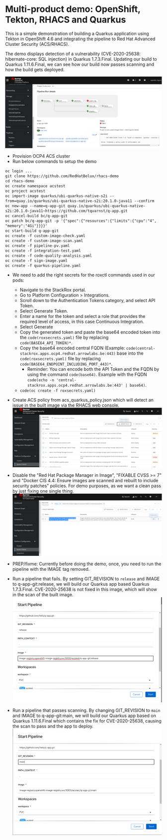 # Multi-product demo: OpenShift, Tekton, RHACS and Quarkus
This is a simple demonstration of building a Quarkus application using Tekton in OpenShift 4.6 and integrating the pipeline to Red Hat Advanced Cluster Security (ACS/RHACS).

The demo displays detection of a vulnerability (CVE-2020-25638: hibernate-core: SQL injection) in Quarkus 1.7.3.Final. Updating our build to Quarkus 1.11.6.Final, we can see how our build now passes scanning and how the build gets deployed.

![acs tecton demo](img/demo.png)

* Provision OCP4 ACS cluster
* Run below commands to setup the demo

```
oc login ...
git clone https://github.com/RedHatBelux/rhacs-demo
cd rhacs-demo
oc create namespace acstest
oc project acstest
oc import-image quarkus/ubi-quarkus-native-s2i --from=quay.io/quarkus/ubi-quarkus-native-s2i:20.1.0-java11 --confirm
oc new-app --name=q-app-git quay.io/quarkus/ubi-quarkus-native-s2i:20.1.0-java11~https://github.com/tqvarnst/q-app.git
oc cancel-build bc/q-app-git  
oc patch bc/q-app-git -p '{"spec":{"resources":{"limits":{"cpu":"4", "memory":"4Gi"}}}}'
oc start-build q-app-git
oc create -f custom-image-check.yaml
oc create -f custom-image-scan.yaml
oc create -f pipeline-pv.yaml
oc create -f integration-test.yaml
oc create -f code-quality-analysis.yaml
oc create -f sign-image.yaml
oc create -f quarkus-pipeline.yaml
```

* We need to add the right secrets for the roxctl commands used in our pods:
  * Navigate to the StackRox portal.
  * Go to Platform Configuration > Integrations.
  * Scroll down to the Authentication Tokens category, and select API Token.
  * Select Generate Token.
  * Enter a name for the token and select a role that provides the required level of access, in this case Continuous Integration.
  * Select Generate
  * Copy the generated token and paste the base64 encoded token into the `code(roxsecrets.yaml)` file by replacing `code(BASE64_API_TOKEN)*`.
  * Copy the base64 encoded central FQDN (Example: `code(central-stackrox.apps.ocp4.redhat.arrowlabs.be:443)` base into the `code(roxsecrets.yaml)` file by replacing `code(BASE64_ENDPOINT_INCLUDING_PORT_443)*`.
    * Reminder: You can encode both the API Token and the FQDN by using the command `code(base64)`. Example with the FQDN `code(echo -n 'central-stackrox.apps.ocp4.redhat.arrowlabs.be:443' | base64)`.
  * `code(oc create -f roxsecrets.yaml)`

* Create ACS policy from acs_quarkus_policy.json which will detect an issue in the built image via the RHACS web console.
![acs policy](img/acs.png)

* Disable the "Red Hat Package Manager in Image", "FIXABLE CVSS >= 7" and "Docker CIS 4.4: Ensure images are scanned and rebuilt to include security patches" policies. For demo purposes, as we want a clean pass by just fixing one single thing.
![disable policy](img/disable.png)

* PREP/fixme: Currently before doing the demo, once, you need to run the pipeline with the IMAGE tag removed.

* Run a pipeline that fails. By setting GIT_REVISION to `release` and IMAGE to q-app-git:release, we will build our Quarkus app based Quarkus 1.7.3.Final. CVE-2020-25638 is not fixed in this image, which will show in the scan of the built image.
![passing pipeline](img/pass.png)

* Run a pipeline that passes scanning. By changing GIT_REVISION to `main` and IMAGE to q-app-git:main, we will build our Quarkus app based on Quarkus 1.11.6.Final which contains the fix for CVE-2020-25638, causing the scan to pass and the app to deploy.
![failing pipeline](img/fail.png)
